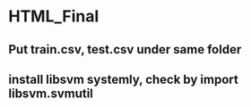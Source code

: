 # HTML_Final
## Put train.csv, test.csv under same folder
## install libsvm systemly, check by import libsvm.svmutil
